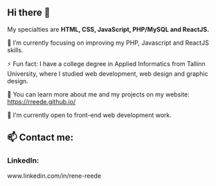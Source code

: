 <h2>Hi there 👋</h2>

My specialties are <strong>HTML, CSS, JavaScript, PHP/MySQL and ReactJS. </strong>

🌱 I’m currently focusing on improving my PHP, Javascript and ReactJS skills.

⚡ Fun fact: I have a college degree in Applied Informatics from Tallinn University, where I studied web development, web design and graphic design.

🔭 You can learn more about me and my projects on my website: https://rreede.github.io/

💬 I'm currently open to front-end web development work.

<h2> 📫 Contact me:</h2>

<h3>LinkedIn:</h3>
www.linkedin.com/in/rene-reede

<!--
**rreede/rreede** is a ✨ _special_ ✨ repository because its `README.md` (this file) appears on your GitHub profile.

Here are some ideas to get you started:

- 🔭 I’m currently working on ...
- 🌱 I’m currently learning ...
- 👯 I’m looking to collaborate on ...
- 🤔 I’m looking for help with ...
- 💬 Ask me about ...
- 📫 How to reach me: ...
- 😄 Pronouns: ...
- ⚡ Fun fact: ...
-->

